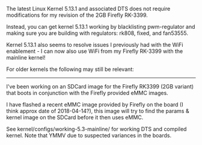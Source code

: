 The latest Linux Kernel 5.13.1 and associated DTS does not require modifications for my revision of the 2GB Firefly RK-3399.

Instead, you can get kernel 5.13.1 working by blacklisting pwm-regulator and making sure you are building with regulators: rk808, fixed, and fan53555.

Kernel 5.13.1 also seems to resolve issues I previously had with the WiFi enablement - I can now also use WiFi from my Firefly RK-3399 with the mainline kernel!

For older kernels the following may still be relevant:

----

I've been working on an SDCard image for the Firefly RK3399 (2GB variant) that boots in conjunction with the Firefly provided eMMC images.

I have flashed a recent eMMC image provided by Firefly on the board (I think approx date of 2018-04-14?), this image will try to find the params & kernel image on the SDCard before it then uses eMMC.

See kernel/configs/working-5.3-mainline/ for working DTS and compiled kernel. Note that YMMV due to suspected variances in the boards.

